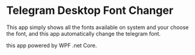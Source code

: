 # Telegram Desktop Font Changer
This app simply shows all the fonts available on system and your choose the font, and this app automatically change the telegram font.

this app powered by WPF .net Core.
